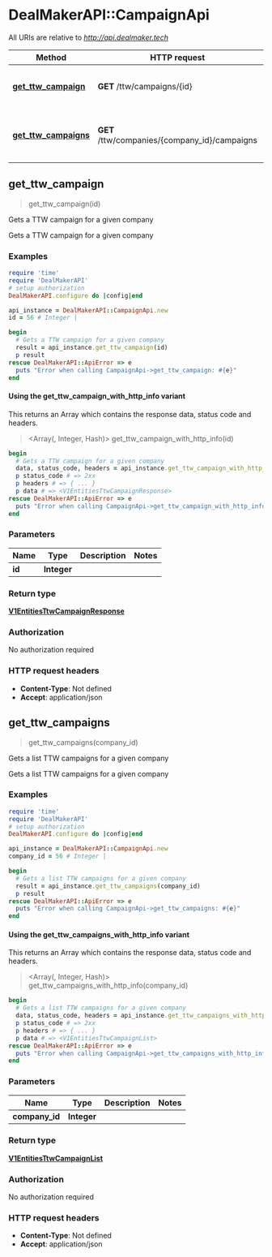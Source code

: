 # DealMakerAPI::CampaignApi

All URIs are relative to *http://api.dealmaker.tech*

| Method | HTTP request | Description |
| ------ | ------------ | ----------- |
| [**get_ttw_campaign**](CampaignApi.md#get_ttw_campaign) | **GET** /ttw/campaigns/{id} | Gets a TTW campaign for a given company |
| [**get_ttw_campaigns**](CampaignApi.md#get_ttw_campaigns) | **GET** /ttw/companies/{company_id}/campaigns | Gets a list TTW campaigns for a given company |


## get_ttw_campaign

> <V1EntitiesTtwCampaignResponse> get_ttw_campaign(id)

Gets a TTW campaign for a given company

Gets a TTW campaign for a given company

### Examples

```ruby
require 'time'
require 'DealMakerAPI'
# setup authorization
DealMakerAPI.configure do |config|end

api_instance = DealMakerAPI::CampaignApi.new
id = 56 # Integer | 

begin
  # Gets a TTW campaign for a given company
  result = api_instance.get_ttw_campaign(id)
  p result
rescue DealMakerAPI::ApiError => e
  puts "Error when calling CampaignApi->get_ttw_campaign: #{e}"
end
```

#### Using the get_ttw_campaign_with_http_info variant

This returns an Array which contains the response data, status code and headers.

> <Array(<V1EntitiesTtwCampaignResponse>, Integer, Hash)> get_ttw_campaign_with_http_info(id)

```ruby
begin
  # Gets a TTW campaign for a given company
  data, status_code, headers = api_instance.get_ttw_campaign_with_http_info(id)
  p status_code # => 2xx
  p headers # => { ... }
  p data # => <V1EntitiesTtwCampaignResponse>
rescue DealMakerAPI::ApiError => e
  puts "Error when calling CampaignApi->get_ttw_campaign_with_http_info: #{e}"
end
```

### Parameters

| Name | Type | Description | Notes |
| ---- | ---- | ----------- | ----- |
| **id** | **Integer** |  |  |

### Return type

[**V1EntitiesTtwCampaignResponse**](V1EntitiesTtwCampaignResponse.md)

### Authorization

No authorization required

### HTTP request headers

- **Content-Type**: Not defined
- **Accept**: application/json


## get_ttw_campaigns

> <V1EntitiesTtwCampaignList> get_ttw_campaigns(company_id)

Gets a list TTW campaigns for a given company

Gets a list TTW campaigns for a given company

### Examples

```ruby
require 'time'
require 'DealMakerAPI'
# setup authorization
DealMakerAPI.configure do |config|end

api_instance = DealMakerAPI::CampaignApi.new
company_id = 56 # Integer | 

begin
  # Gets a list TTW campaigns for a given company
  result = api_instance.get_ttw_campaigns(company_id)
  p result
rescue DealMakerAPI::ApiError => e
  puts "Error when calling CampaignApi->get_ttw_campaigns: #{e}"
end
```

#### Using the get_ttw_campaigns_with_http_info variant

This returns an Array which contains the response data, status code and headers.

> <Array(<V1EntitiesTtwCampaignList>, Integer, Hash)> get_ttw_campaigns_with_http_info(company_id)

```ruby
begin
  # Gets a list TTW campaigns for a given company
  data, status_code, headers = api_instance.get_ttw_campaigns_with_http_info(company_id)
  p status_code # => 2xx
  p headers # => { ... }
  p data # => <V1EntitiesTtwCampaignList>
rescue DealMakerAPI::ApiError => e
  puts "Error when calling CampaignApi->get_ttw_campaigns_with_http_info: #{e}"
end
```

### Parameters

| Name | Type | Description | Notes |
| ---- | ---- | ----------- | ----- |
| **company_id** | **Integer** |  |  |

### Return type

[**V1EntitiesTtwCampaignList**](V1EntitiesTtwCampaignList.md)

### Authorization

No authorization required

### HTTP request headers

- **Content-Type**: Not defined
- **Accept**: application/json

